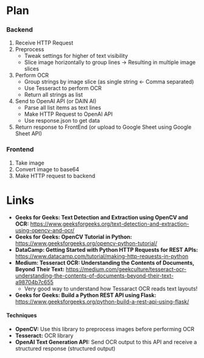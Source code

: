 # Plan

### Backend
1. Receive HTTP Request
2. Preprocess
   - Tweak settings for higher of text visibility
   - Slice image horizontally to group lines -> Resulting in multiple image slices
3. Perform OCR
   - Group strings by image slice (as single string <- Comma separated)
   - Use Tesseract to perform OCR
   - Return all strings as list
4. Send to OpenAI API (or DAIN AI)
   - Parse all list items as text lines
   - Make HTTP Request to OpenAI API
   - Use response.json to get data
5. Return response to FrontEnd (or upload to Google Sheet using Google Sheet API)

### Frontend
1. Take image
2. Convert image to base64
3. Make HTTP request to backend

# Links
- **Geeks for Geeks: Text Detection and Extraction using OpenCV and OCR:** https://www.geeksforgeeks.org/text-detection-and-extraction-using-opencv-and-ocr/
- **Geeks for Geeks: OpenCV Tutorial in Python:** https://www.geeksforgeeks.org/opencv-python-tutorial/
- **DataCamp: Getting Started with Python HTTP Requests for REST APIs:** https://www.datacamp.com/tutorial/making-http-requests-in-python
- **Medium: Tesseract OCR: Understanding the Contents of Documents, Beyond Their Text:** https://medium.com/geekculture/tesseract-ocr-understanding-the-contents-of-documents-beyond-their-text-a98704b7c655
  - Very good way to understand how Tessaract OCR reads text layouts!
- **Geeks for Geeks: Build a Python REST API using Flask:** https://www.geeksforgeeks.org/python-build-a-rest-api-using-flask/

#### Techniques
- **OpenCV:** Use this library to preprocess images before performing OCR
- **Tesseract:** OCR library
- **OpenAI Text Generation API:** Send OCR output to this API and receive a structured response (structured output)
